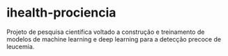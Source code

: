 # ihealth-prociencia
Projeto de pesquisa científica voltado a construção e treinamento de modelos de machine learning e deep learning para a detecção precoce de leucemia.
